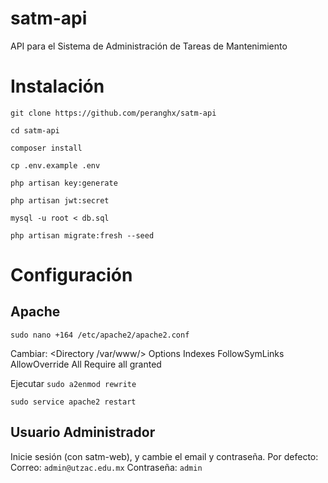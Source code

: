 # satm-api
API para el Sistema de Administración de Tareas de Mantenimiento

# Instalación
`git clone https://github.com/peranghx/satm-api`

`cd satm-api`

`composer install`

`cp .env.example .env`

`php artisan key:generate`

`php artisan jwt:secret`

`mysql -u root < db.sql`

`php artisan migrate:fresh --seed`

# Configuración

## Apache
`sudo nano +164 /etc/apache2/apache2.conf`

Cambiar:
<Directory /var/www/>
Options Indexes FollowSymLinks
AllowOverride All
Require all granted

Ejecutar
`sudo a2enmod rewrite`

`sudo service apache2 restart`

## Usuario Administrador
Inicie sesión (con satm-web), y cambie el email y contraseña. Por defecto:
Correo: `admin@utzac.edu.mx`
Contraseña: `admin`